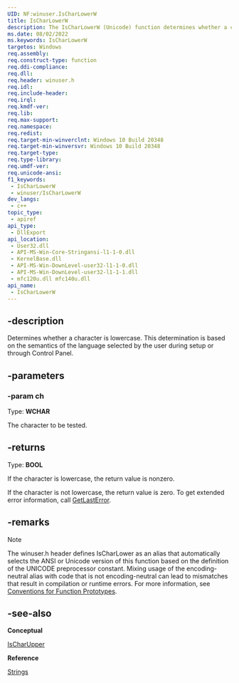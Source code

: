 ```yaml
---
UID: NF:winuser.IsCharLowerW
title: IsCharLowerW
description: The IsCharLowerW (Unicode) function determines whether a character is lowercase. (IsCharLowerW)
ms.date: 08/02/2022
ms.keywords: IsCharLowerW
targetos: Windows
req.assembly: 
req.construct-type: function
req.ddi-compliance: 
req.dll: 
req.header: winuser.h
req.idl: 
req.include-header: 
req.irql: 
req.kmdf-ver: 
req.lib: 
req.max-support: 
req.namespace: 
req.redist: 
req.target-min-winverclnt: Windows 10 Build 20348
req.target-min-winversvr: Windows 10 Build 20348
req.target-type: 
req.type-library: 
req.umdf-ver: 
req.unicode-ansi: 
f1_keywords:
 - IsCharLowerW
 - winuser/IsCharLowerW
dev_langs:
 - c++
topic_type:
 - apiref
api_type:
 - DllExport
api_location:
 - User32.dll
 - API-MS-Win-Core-Stringansi-l1-1-0.dll
 - KernelBase.dll
 - API-MS-Win-DownLevel-user32-l1-1-0.dll
 - API-MS-Win-DownLevel-user32-l1-1-1.dll
 - mfc120u.dll mfc140u.dll
api_name:
 - IsCharLowerW
---
```


## -description

Determines whether a character is lowercase. This determination is based on the semantics of the language selected by the user during setup or through Control Panel.

## -parameters

### -param ch

Type: <b>WCHAR</b>

The character to be tested.

## -returns

Type: <b>BOOL</b>

If the character is lowercase, the return value is nonzero.

If the character is not lowercase, the return value is zero. To get extended error information, call <a href="/windows/desktop/api/errhandlingapi/nf-errhandlingapi-getlasterror">GetLastError</a>.

## -remarks

> [!NOTE]
> The winuser.h header defines IsCharLower as an alias that automatically selects the ANSI or Unicode version of this function based on the definition of the UNICODE preprocessor constant. Mixing usage of the encoding-neutral alias with code that is not encoding-neutral can lead to mismatches that result in compilation or runtime errors. For more information, see [Conventions for Function Prototypes](/windows/win32/intl/conventions-for-function-prototypes).

## -see-also

<b>Conceptual</b>



<a href="/windows/desktop/api/winuser/nf-winuser-ischaruppera">IsCharUpper</a>



<b>Reference</b>



<a href="/windows/desktop/menurc/strings">Strings</a>
